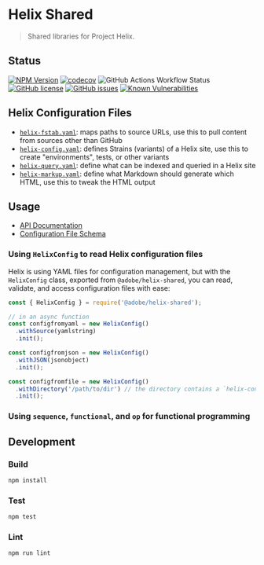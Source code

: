 # Helix Shared

> Shared libraries for Project Helix.

## Status

[![NPM Version](https://img.shields.io/npm/v/@adobe/helix-shared.svg)](https://www.npmjs.com/package/@adobe/helix-shared)
[![codecov](https://img.shields.io/codecov/c/github/adobe/helix-shared.svg)](https://codecov.io/gh/adobe/helix-shared)
![GitHub Actions Workflow Status](https://img.shields.io/github/actions/workflow/status/adobe/helix-shared/main.yaml)
[![GitHub license](https://img.shields.io/github/license/adobe/helix-shared.svg)](https://github.com/adobe/helix-shared/blob/main/LICENSE.txt)
[![GitHub issues](https://img.shields.io/github/issues/adobe/helix-shared.svg)](https://github.com/adobe/helix-shared/issues)
[![Known Vulnerabilities](https://snyk.io/test/github/adobe/helix-shared/badge.svg?targetFile=package.json)](https://snyk.io/test/github/adobe/helix-shared?targetFile=package.json)

## Helix Configuration Files

- [`helix-fstab.yaml`](./docs/fstab.md): maps paths to source URLs, use this to pull content from sources other than GitHub
- [`helix-config.yaml`](./docs/config.md): defines Strains (variants) of a Helix site, use this to create "environments", tests, or other variants
- [`helix-query.yaml`](./docs/indexconfig.md): define what can be indexed and queried in a Helix site
- [`helix-markup.yaml`](./docs/markup.md): define what Markdown should generate which HTML, use this to tweak the HTML output

## Usage

* [API Documentation](docs/API.md)
* [Configuration File Schema](docs/README.md)

### Using `HelixConfig` to read Helix configuration files

Helix is using YAML files for configuration management, but with the `HelixConfig` class, exported from `@adobe/helix-shared`, you can read, validate, and access configuration files with ease:

```javascript
const { HelixConfig } = require('@adobe/helix-shared');

// in an async function
const configfromyaml = new HelixConfig()
  .withSource(yamlstring)
  .init();

const configfromjson = new HelixConfig()
  .withJSON(jsonobject)
  .init();

const configfromfile = new HelixConfig()
  .withDirectory('/path/to/dir') // the directory contains a `helix-config.yaml`
  .init();
```

### Using `sequence`, `functional`, and `op` for functional programming


## Development


### Build

```bash
npm install
```

### Test

```bash
npm test
```

### Lint

```bash
npm run lint
```
